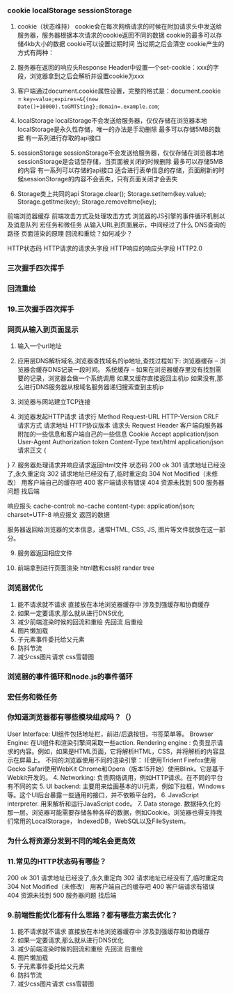 ### cookie localStorage sessionStorage
1. cookie（状态维持）
cookie会在每次网络请求的时候在附加请求头中发送给服务器，服务器根据本次请求的cookie返回不同的数据
cookie的最多可以存储4kb大小的数据
cookie可以设置过期时间  当过期之后会清空
cookie产生的方式有两种：
1. 服务器在返回的响应头Response Header中设置一个set-cookie：xxx的字段，浏览器拿到之后会解析并设置cookie为xxx
2. 客户端通过document.cookie属性设置，完整的格式是：document.cookie = `key=value;expires=&{(new Date()+10000).toGMTSting};domain=.example.com`;


2. localStorage
localStorage不会发送给服务器，仅仅存储在浏览器本地
localStorage是永久性存储，唯一的办法是手动删除
最多可以存储5MB的数据
有一系列进行存取的api接口


3. sessionStorage
sessionStorage不会发送给服务器，仅仅存储在浏览器本地
sessionStorage是会话型存储，当页面被关闭的时候删除
最多可以存储5MB的内容
有一系列可以存储的api接口
适合进行表单信息的存储，页面刷新的时候sessionStorage的内容不会丢失，只有页面关闭才会丢失

4. Storage类上共同的api
Storage.clear();
Storage.setItem(key.value);
Storage.getItme(key);
Storage.removeItme(key);

前端浏览器缓存
前端攻击方式及处理攻击方式
浏览器的JS引擎的事件循环机制以及消息队列
宏任务和微任务
从输入URL到页面展示，中间经过了什么
DNS查询的路径
页面渲染的原理
回流和重绘？如何减少？

HTTP状态码
HTTP请求的请求头字段
HTTP响应的响应头字段
HTTP2.0
### 三次握手四次挥手
### 回流重绘
### 19.三次握手四次挥手
### 网页从输入到页面显示
1. 输入一个url地址
2. 应用层DNS解析域名,浏览器查找域名的ip地址,查找过程如下:
浏览器缓存 – 浏览器会缓存DNS记录一段时间。 
系统缓存 – 如果在浏览器缓存里没有找到需要的记录，浏览器会做一个系统调用
如果又缓存直接返回主机ip
如果没有,那么进行DNS服务器从根域名服务器递归搜索查到主机ip
3. 浏览器与网站建立TCP连接

4. 浏览器发起HTTP请求
请求行 Method Request-URL HTTP-Version CRLF 请求方式 请求地址 HTTP协议版本 
请求头 Request Header
客户端向服务器附加的一些信息和客户端自己的一些信息
Cookie
Accept  application/json
User-Agent
Authorization
token
Content-Type text/html  application/json
请求正文
{
	
}
7. 服务器处理请求并响应请求返回html文件
状态码
200 ok
301 请求地址已经没了,永久重定向
302 请求地址已经没有了,临时重定向
304 Not Modified（未修改） 用客户端自己的缓存吧
400 客户端请求有错误
404 资源未找到
500 服务器问题 找后端

响应报头
cache-control: no-cache
content-type: application/json; charset=UTF-8
响应报文
返回的数据

服务器返回给浏览器的文本信息，通常HTML, CSS, JS, 图片等文件就放在这一部分。

9. 服务器返回相应文件

10. 前端拿到进行页面渲染
html数和css树 rander tree



### 浏览器优化
1. 能不请求就不请求 直接放在本地浏览器缓存中 涉及到强缓存和协商缓存
2. 如果一定要请求,那么就从进行DNS优化
3. 减少前端渲染时候的回流和重绘
先回流 后重绘
4. 图片懒加载
5. 子元素事件委托给父元素
6. 防抖节流
7. 减少css图片请求 css雪碧图
### 浏览器的事件循环和node.js的事件循环

### 宏任务和微任务
### 你知道浏览器都有哪些模块组成吗？（）
User Interface: UI组件包括地址栏，前进/后退按钮，书签菜单等。
Browser Engine: 在UI组件和渲染引擎间采取一些action.
Rendering engine : 负责显示请求的内容。例如，如果是HTML页面，它将解析HTML，CSS，并将解析的内容显示在屏幕上。
不同的浏览器使用不同的渲染引擎：
IE使用Trident
Firefox使用Gecko
Safari使用WebKit
Chrome和Opera（版本15开始）使用Blink。它是基于Webkit开发的。
4.    Networking: 负责网络调用，例如HTTP请求。在不同的平台有不同的实
5.    UI backend: 主要用来绘画基本的UI元素，例如下拉框，Windows等。这个UI后台暴露一些通用的接口，并不依赖平台的。
6.    JavaScript interpreter. 用来解析和运行JavaScript code。
7.    Data storage. 数据持久化的那一层。浏览器可能需要存储各种各样的数据，例如Cookie。浏览器也得支持我们常用的LocalStorage， IndexedDB，WebSQL以及FileSystem。
### 为什么将资源分发到不同的域名会更高效
### 11.常见的HTTP状态码有哪些？
200 ok
301 请求地址已经没了,永久重定向
302 请求地址已经没有了,临时重定向
304 Not Modified（未修改） 用客户端自己的缓存吧
400 客户端请求有错误
404 资源未找到
500 服务器问题 找后端
### 9.前端性能优化都有什么思路？都有哪些方案去优化？
1. 能不请求就不请求 直接放在本地浏览器缓存中 涉及到强缓存和协商缓存
2. 如果一定要请求,那么就从进行DNS优化
3. 减少前端渲染时候的回流和重绘
先回流 后重绘
4. 图片懒加载
5. 子元素事件委托给父元素
6. 防抖节流
7. 减少css图片请求 css雪碧图